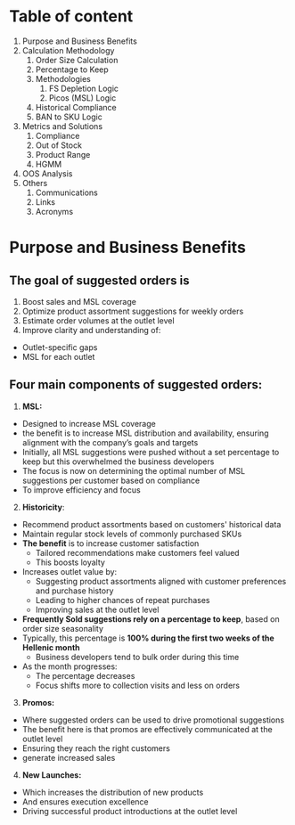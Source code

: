 # **Table of content**

1. Purpose and Business Benefits
2. Calculation Methodology
    1. Order Size Calculation
    2. Percentage to Keep
    3. Methodologies
        1. FS Depletion Logic
        2. Picos (MSL) Logic
    4. Historical Compliance
    5. BAN to SKU Logic
3. Metrics and Solutions
    1. Compliance
    2. Out of Stock
    3. Product Range
    4. HGMM
4. OOS Analysis
5. Others
    1. Communications
    2. Links
    3. Acronyms

# **Purpose and Business Benefits**

## **The goal of suggested orders is**

1. Boost sales and MSL coverage
2. Optimize product assortment suggestions for weekly orders
3. Estimate order volumes at the outlet level
4. Improve clarity and understanding of:
  - Outlet-specific gaps
  - MSL for each outlet




## **Four main components of suggested orders:**

1. **MSL:**

- Designed to increase MSL coverage
- the benefit is to increase MSL distribution and availability, ensuring alignment with the company’s goals and targets
- Initially, all MSL suggestions were pushed without a set percentage to keep but this overwhelmed the business developers
- The focus is now on determining the optimal number of MSL suggestions per customer based on compliance
- To improve efficiency and focus

2. **Historicity**:

- Recommend product assortments based on customers' historical data
- Maintain regular stock levels of commonly purchased SKUs
- **The benefit** is to increase customer satisfaction
  - Tailored recommendations make customers feel valued
  - This boosts loyalty
- Increases outlet value by:
  - Suggesting product assortments aligned with customer preferences and purchase history
  - Leading to higher chances of repeat purchases
  - Improving sales at the outlet level
- **Frequently Sold suggestions rely on a percentage to keep**, based on order size seasonality
- Typically, this percentage is **100% during the first two weeks of the Hellenic month**
  - Business developers tend to bulk order during this time
- As the month progresses:
  - The percentage decreases
  - Focus shifts more to collection visits and less on orders



3. **Promos:**

- Where suggested orders can be used to drive promotional suggestions
- The benefit here is that promos are effectively communicated at the outlet level
- Ensuring they reach the right customers
- generate increased sales


4. **New Launches:**

- Which increases the distribution of new products
- And ensures execution excellence
- Driving successful product introductions at the outlet level

